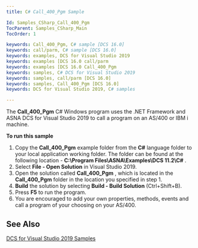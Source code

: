 ```yaml
---
title: C# Call_400_Pgm Sample

Id: Samples_CSharp_Call_400_Pgm
TocParent: Samples_CSharp_Main
TocOrder: 1

keywords: Call_400_Pgm, C# sample [DCS 16.0]
keywords: call/parm, C# sample [DCS 16.0]
keywords: examples, DCS for Visual Studio 2019
keywords: examples [DCS 16.0 call/parm
keywords: examples [DCS 16.0 Call_400_Pgm
keywords: samples, C# DCS for Visual Studio 2019
keywords: samples, call/parm [DCS 16.0]
keywords: samples, Call_400_Pgm [DCS 16.0]
keywords: DCS for Visual Studio 2019, C# samples

---
```


The **Call_400_Pgm** C# Windows program uses the .NET Framework and ASNA <span>DCS for Visual Studio 2019 </span>to call a program on an AS/400 or IBM i machine.

**To run this sample** 
1. Copy the **Call_400_Pgm** example folder from the **C#** 
					language folder to your local application working folder.  The folder can 
					be found at the following location - **C:\Program Files\ASNA\Examples\DCS 
					11.2\C#** .
2. Select **File - Open Solution** 
				in Visual Studio 2019.
3. Open the solution called **Call_400_Pgm** , which is located 
					in the **Call_400_Pgm** 
				folder in the location you specified in step 1.
4. **Build**  the solution by selecting **Build - Build Solution** 
				(Ctrl+Shift+B).
5. Press **F5**  to run the program.
6. You are encouraged to add your own properties, methods, events and call a 
					program of your choosing on your AS/400.

## See Also

[DCS for Visual Studio 2019 Samples](samples-main.html)
